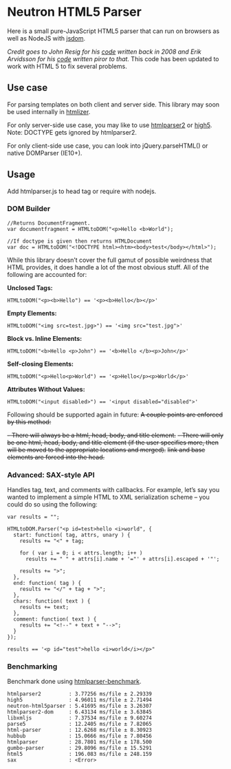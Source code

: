 # Neutron HTML5 Parser #

Here is a small pure-JavaScript HTML5 parser that can run on browsers as well as NodeJS with [jsdom](https://github.com/tmpvar/jsdom).

_Credit goes to John Resig for his [code](http://ejohn.org/blog/pure-javascript-html-parser/) written back in 2008 and Erik Arvidsson for his [code](http://erik.eae.net/simplehtmlparser/simplehtmlparser.js) written piror to that._
This code has been updated to work with HTML 5 to fix several problems.

## Use case

For parsing templates on both client and server side.
This library may soon be used internally in [htmlizer](https://github.com/Munawwar/htmlizer).

For only server-side use case, you may like to use [htmlparser2](https://github.com/fb55/htmlparser2) or [high5](https://github.com/fb55/high5). Note: DOCTYPE gets ignored by htmlparser2.

For only client-side use case, you can look into jQuery.parseHTML() or native DOMParser (IE10+).

## Usage

Add htmlparser.js to head tag or require with nodejs.

### DOM Builder ###

    //Returns DocumentFragment.
    var documentfragment = HTMLtoDOM("<p>Hello <b>World");

    //If doctype is given then returns HTMLDocument
    var doc = HTMLtoDOM("<!DOCTYPE html><htm><body>test</body></html>");

While this library doesn’t cover the full gamut of possible weirdness that HTML provides, it does handle a lot of the most obvious stuff. All of the following are accounted for:

**Unclosed Tags:**

    HTMLtoDOM("<p><b>Hello") == '<p><b>Hello</b></p>'
**Empty Elements:**

    HTMLtoDOM("<img src=test.jpg>") == '<img src="test.jpg">'

**Block vs. Inline Elements:**

    HTMLtoDOM("<b>Hello <p>John") == '<b>Hello </b><p>John</p>'
**Self-closing Elements:**

    HTMLtoDOM("<p>Hello<p>World") == '<p>Hello</p><p>World</p>'
**Attributes Without Values:**

    HTMLtoDOM("<input disabled>") == '<input disabled="disabled">'

Following should be supported again in future:
~~A couple points are enforced by this method:~~

~~- There will always be a html, head, body, and title element.~~
~~- There will only be one html, head, body, and title element (if the user specifies more, then will be moved to the appropriate locations and merged).~~
~~link and base elements are forced into the head.~~

### Advanced: SAX-style API ###

Handles tag, text, and comments with callbacks. For example, let’s say you wanted to implement a simple HTML to XML serialization scheme – you could do so using the following:

    var results = "";

    HTMLtoDOM.Parser("<p id=test>hello <i>world", {
      start: function( tag, attrs, unary ) {
        results += "<" + tag;

        for ( var i = 0; i < attrs.length; i++ )
          results += " " + attrs[i].name + '="' + attrs[i].escaped + '"';

        results += ">";
      },
      end: function( tag ) {
        results += "</" + tag + ">";
      },
      chars: function( text ) {
        results += text;
      },
      comment: function( text ) {
        results += "<!--" + text + "-->";
      }
    });

    results == '<p id="test">hello <i>world</i></p>"

### Benchmarking

Benchmark done using [htmlparser-benchmark](https://github.com/AndreasMadsen/htmlparser-benchmark).
```
htmlparser2         : 3.77256 ms/file ± 2.29339
high5               : 4.96011 ms/file ± 2.71494
neutron-html5parser : 5.41695 ms/file ± 3.26307
htmlparser2-dom     : 6.43134 ms/file ± 3.63845
libxmljs            : 7.37534 ms/file ± 9.60274
parse5              : 12.2405 ms/file ± 7.82065
html-parser         : 12.6268 ms/file ± 8.30923
hubbub              : 15.0666 ms/file ± 7.80456
htmlparser          : 28.7801 ms/file ± 178.500
gumbo-parser        : 29.8096 ms/file ± 15.5291
html5               : 196.083 ms/file ± 248.159
sax                 : <Error>
```
